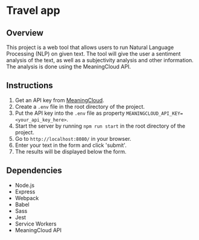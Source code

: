 # Travel app

## Overview

This project is a web tool that allows users to run Natural Language Processing (NLP) on given text. The tool will give the user a sentiment analysis of the text, as well as a subjectivity analysis and other information. The analysis is done using the MeaningCloud API.

## Instructions

1. Get an API key from [MeaningCloud](https://www.meaningcloud.com/developer/create-account).
2. Create a `.env` file in the root directory of the project.
3. Put the API key into the `.env` file as property `MEANINGCLOUD_API_KEY=<your_api_key_here>`.
4. Start the server by running `npm run start` in the root directory of the project.
5. Go to `http://localhost:8080/` in your browser.
6. Enter your text in the form and click 'submit'.
7. The results will be displayed below the form.

## Dependencies

- Node.js
- Express
- Webpack
- Babel
- Sass
- Jest
- Service Workers
- MeaningCloud API

